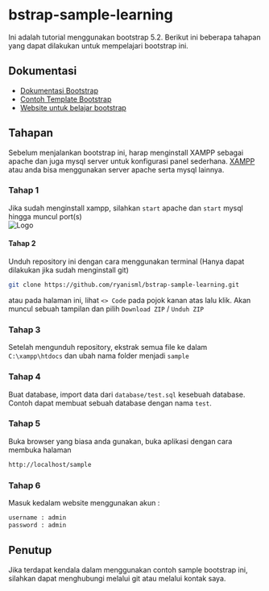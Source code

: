 ﻿# bstrap-sample-learning
Ini adalah tutorial menggunakan bootstrap 5.2. Berikut ini beberapa tahapan yang dapat dilakukan untuk mempelajari bootstrap ini.

## Dokumentasi
- [Dokumentasi Bootstrap](https://getbootstrap.com/docs/5.3/getting-started/introduction/)
- [Contoh Template Bootstrap](https://getbootstrap.com/docs/5.3/examples/)
- [Website untuk belajar bootstrap](https://www.w3schools.com/bootstrap5/index.php)

## Tahapan
Sebelum menjalankan bootstrap ini, harap menginstall XAMPP sebagai apache dan juga mysql server untuk konfigurasi panel sederhana. [XAMPP](https://www.apachefriends.org/download.html) atau anda bisa menggunakan server apache serta mysql lainnya.

### Tahap 1
Jika sudah menginstall xampp, silahkan `start` apache dan `start` mysql hingga muncul port(s)<br>
![Logo](https://www.edureka.co/blog/wp-content/uploads/2019/07/Xamp-Control-Panel-how-to-run-php-program-Edureka-1.jpg)

#### Tahap 2
Unduh repository ini dengan cara menggunakan terminal (Hanya dapat dilakukan jika sudah menginstall git)
```bash
git clone https://github.com/ryanisml/bstrap-sample-learning.git
```
atau pada halaman ini, lihat `<> Code` pada pojok kanan atas lalu klik. Akan muncul sebuah tampilan dan pilih `Download ZIP` / `Unduh ZIP`

### Tahap 3
Setelah mengunduh repository, ekstrak semua file ke dalam `C:\xampp\htdocs` dan ubah nama folder menjadi `sample`

### Tahap 4
Buat database, import data dari `database/test.sql` kesebuah database. Contoh dapat membuat sebuah database dengan nama `test`.

### Tahap 5
Buka browser yang biasa anda gunakan, buka aplikasi dengan cara membuka halaman
```bash
http://localhost/sample
```

### Tahap 6
Masuk kedalam website menggunakan akun :
```bash
username : admin
password : admin
```

## Penutup
Jika terdapat kendala dalam menggunakan contoh sample bootstrap ini, silahkan dapat menghubungi melalui git atau melalui kontak saya.
